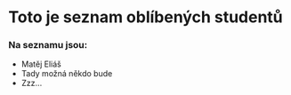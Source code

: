 # Toto je seznam oblíbených studentů

### Na seznamu jsou:

- Matěj Eliáš
- Tady možná někdo bude
- Zzz...
